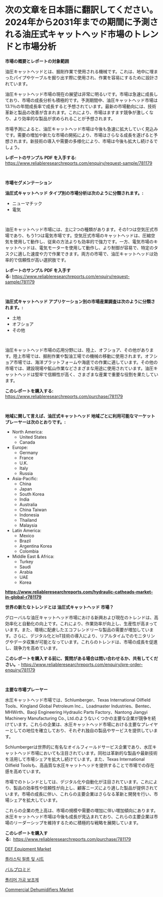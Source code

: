 <p><h1>次の文章を日本語に翻訳してください。2024年から2031年までの期間に予測される油圧式キャットヘッド市場のトレンドと市場分析</h1></p><p><strong>市場の概要とレポートの対象範囲</strong></p>
<p><p>油圧キャットヘッドとは、掘削作業で使用される機械です。これは、地中に埋まったパイプやケーブルを掘り出す際に使用され、作業を容易にするために設計されています。</p><p>油圧キャットヘッド市場の現在の展望は非常に明るいです。市場は急速に成長しており、市場の成長分析も積極的です。予測期間中、油圧キャットヘッド市場は13.1％の年間成長率で成長すると予想されています。最新の市場動向には、技術革新と製品の改善が含まれます。これにより、市場はますます競争が激しくなり、より効率的な製品が求められることが予想されます。</p><p>市場予測によると、油圧キャットヘッド市場は今後も急速に拡大していく見込みです。需要の増加や新たな市場の開拓により、市場はさらなる成長を遂げると予想されます。新技術の導入や需要の多様化により、市場は今後も拡大し続けるでしょう。</p></p>
<p><strong>レポートのサンプル PDF を入手する:</strong> <a href="https://www.reliableresearchreports.com/enquiry/request-sample/781179">https://www.reliableresearchreports.com/enquiry/request-sample/781179</a></p>
<p>&nbsp;</p>
<p><strong>市場セグメンテーション</strong></p>
<p><strong>油圧式キャットヘッド タイプ別の市場分析は次のように分類されます。:</strong></p>
<p><ul><li>ニューマチック</li><li>電気</li></ul></p>
<p>&nbsp;</p>
<p><p>油圧キャットヘッド市場には、主に2つの種類があります。その1つは空気圧式市場であり、もう1つは電気市場です。空気圧式市場のキャットヘッドは、圧縮空気を使用して動作し、従来の方法よりも効率的で強力です。一方、電気市場のキャットヘッドは、電気モーターを使用して動作し、より制御が容易で、特定のタスクに適した速度や力で作業できます。両方の市場で、油圧キャットヘッドは効率的で信頼性が高い選択肢です。</p></p>
<p><strong>レポートのサンプル PDF を入手する:</strong>&nbsp;<a href="https://www.reliableresearchreports.com/enquiry/request-sample/781179">https://www.reliableresearchreports.com/enquiry/request-sample/781179</a></p>
<p>&nbsp;</p>
<p><strong> 油圧式キャットヘッド アプリケーション別の市場産業調査は次のように分類されます。:</strong></p>
<p><ul><li>土地</li><li>オフショア</li><li>その他</li></ul></p>
<p>&nbsp;</p>
<p><p>油圧キャットヘッド市場の応用分野には、陸上、オフショア、その他があります。陸上市場では、掘削作業や製油工場での機械の移動に使用されます。オフショア市場では、海洋プラットフォームや海底での作業に適しています。その他の市場では、建設現場や鉱山作業などさまざまな用途に使用されています。油圧キャットヘッドは堅牢で信頼性が高く、さまざまな産業で重要な役割を果たしています。</p></p>
<p><strong>このレポートを購入する:</strong>&nbsp; <a href="https://www.reliableresearchreports.com/purchase/781179">https://www.reliableresearchreports.com/purchase/781179</a></p>
<p>&nbsp;</p>
<p><strong>地域に関して言えば、油圧式キャットヘッド 地域ごとに利用可能なマーケットプレーヤーは次のとおりです。:</strong></p>
<p><ul>
    <li>
        North America:
        <ul>
            <li>United States</li>
            <li>Canada</li>
        </ul>
    </li>
    <li>
        Europe:
        <ul>
            <li>Germany</li>
            <li>France</li>
            <li>U.K.</li>
            <li>Italy</li>
            <li>Russia</li>
        </ul>
    </li>
    <li>
        Asia-Pacific:
        <ul>
            <li>China</li>
            <li>Japan</li>
            <li>South Korea</li>
            <li>India</li>
            <li>Australia</li>
            <li>China Taiwan</li>
            <li>Indonesia</li>
            <li>Thailand</li>
            <li>Malaysia</li>
        </ul>
    </li>
    <li>
        Latin America:
        <ul>
            <li>Mexico</li>
            <li>Brazil</li>
            <li>Argentina Korea</li>
            <li>Colombia</li>
        </ul>
    </li>
    <li>
        Middle East & Africa:
        <ul>
            <li>Turkey</li>
            <li>Saudi</li>
            <li>Arabia</li>
            <li>UAE</li>
            <li>Korea</li>
        </ul>
    </li>
    </ul></p>
<p><strong><a href="https://www.reliableresearchreports.com/hydraulic-catheads-market-in-global-r781179">https://www.reliableresearchreports.com/hydraulic-catheads-market-in-global-r781179</a></strong>&nbsp;</p>
<p><strong>世界の新たなトレンドとは 油圧式キャットヘッド 市場？</strong></p>
<p><p>グローバルな油圧キャットヘッド市場における新興および現在のトレンドは、高効率化と自動化の向上です。これにより、作業効率が向上し、生産性が高まっています。また、環境に配慮したエコフレンドリーな製品の需要が増加しています。さらに、デジタル化とIoT技術の導入により、リアルタイムでのモニタリングやデータ収集が可能となっています。これらのトレンドは、市場の成長を促進し、競争力を高めています。</p></p>
<p><strong>このレポートを購入する前に、質問がある場合は問い合わせるか、共有してください。</strong>- <a href="https://www.reliableresearchreports.com/enquiry/pre-order-enquiry/781179">https://www.reliableresearchreports.com/enquiry/pre-order-enquiry/781179</a></p>
<p>&nbsp;</p>
<p><strong>主要な市場プレーヤー</strong></p>
<p><p>水圧キャットヘッド市場では、Schlumberger、Texas International Oilfield Tools、Kingland Global Petroleum Inc.、Loadmaster Industries、Bentec、MHWirth、Baoji Engineering Hydraulic Parts Factory、Nantong Jiangyi Machinery Manufacturing Co., Ltd.のようないくつかの主要な企業が競争を続けています。これらの企業は、水圧キャットヘッド市場における主要なプレイヤーとしての地位を確立しており、それぞれ独自の製品やサービスを提供しています。</p><p>Schlumbergerは世界的に有名なオイルフィールドサービス企業であり、水圧キャットヘッド市場においても注目されています。同社は革新的な製品や最新技術を活用して市場シェアを拡大し続けています。また、Texas International Oilfield Toolsも、高品質な水圧キャットヘッドを提供することで市場での存在感を高めています。</p><p>市場でのトレンドとしては、デジタル化や自動化が注目されています。これにより、製品の効率性や信頼性が向上し、顧客ニーズにより適した製品が提供されています。市場の成長に伴い、これらの主要企業はさらなる革新と開発を行い、市場シェアを拡大しています。</p><p>これらの企業の売上高は、市場の規模や需要の増加に伴い増加傾向にあります。水圧キャットヘッド市場は今後も成長が見込まれており、これらの主要企業は市場のリーダーシップを維持するために積極的な戦略を展開しています。</p></p>
<p><strong>このレポートを購入する:</strong>&nbsp;&nbsp;<a href="https://www.reliableresearchreports.com/purchase/781179">https://www.reliableresearchreports.com/purchase/781179</a></p>
<p><p><a href="https://github.com/julyju69/Market-Research-Report-List-2/blob/main/def-equipment-market.md">DEF Equipment Market</a></p><p><a href="https://github.com/Elenrrera7685/Market-Research-Report-List-1/blob/main/367796730470.md">플라스틱 필름 및 시트</a></p><p><a href="https://github.com/ReyesKohler20231/Market-Research-Report-List-1/blob/main/494092233166.md">バルプロミド</a></p><p><a href="https://github.com/sammyUltyylrich9067856/Market-Research-Report-List-1/blob/main/890434530471.md">폴리머 가공 보조제</a></p><p><a href="https://github.com/gdfhhhj/Market-Research-Report-List-4/blob/main/commercial-dehumidifiers-market.md">Commercial Dehumidifiers Market</a></p></p>